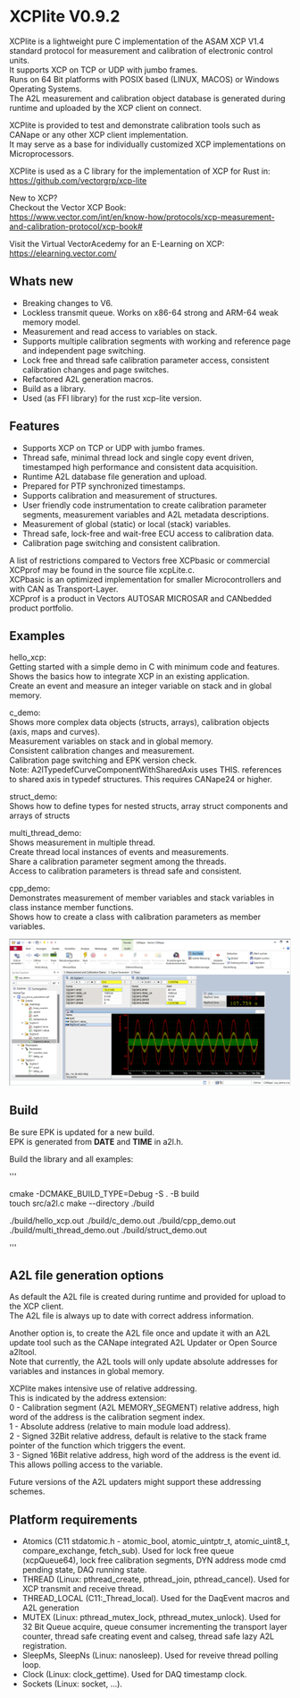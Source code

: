 # XCPlite V0.9.2

XCPlite is a lightweight pure C implementation of the ASAM XCP V1.4 standard protocol for measurement and calibration of electronic control units.  
It supports XCP on TCP or UDP with jumbo frames.  
Runs on 64 Bit platforms with POSIX based (LINUX, MACOS) or Windows Operating Systems.  
The A2L measurement and calibration object database is generated during runtime and uploaded by the XCP client on connect.  

XCPlite is provided to test and demonstrate calibration tools such as CANape or any other XCP client implementation.  
It may serve as a base for individually customized XCP implementations on Microprocessors.  

XCPlite is used as a C library for the implementation of XCP for Rust in:  
<https://github.com/vectorgrp/xcp-lite>  

New to XCP?  
Checkout the Vector XCP Book:  
<https://www.vector.com/int/en/know-how/protocols/xcp-measurement-and-calibration-protocol/xcp-book#>  

Visit the Virtual VectorAcedemy for an E-Learning on XCP:  
<https://elearning.vector.com/>  

## Whats new

- Breaking changes to V6.  
- Lockless transmit queue. Works on x86-64 strong and ARM-64 weak memory model.  
- Measurement and read access to variables on stack.  
- Supports multiple calibration segments with working and reference page and independent page switching.  
- Lock free and thread safe calibration parameter access, consistent calibration changes and page switches.  
- Refactored A2L generation macros.  
- Build as a library.  
- Used (as FFI library) for the rust xcp-lite version.  

## Features

- Supports XCP on TCP or UDP with jumbo frames.  
- Thread safe, minimal thread lock and single copy event driven, timestamped high performance and consistent data acquisition.  
- Runtime A2L database file generation and upload.  
- Prepared for PTP synchronized timestamps.  
- Supports calibration and measurement of structures.  
- User friendly code instrumentation to create calibration parameter segments, measurement variables and A2L metadata descriptions.  
- Measurement of global (static) or local (stack) variables.  
- Thread safe, lock-free and wait-free ECU access to calibration data.  
- Calibration page switching and consistent calibration.  

A list of restrictions compared to Vectors free XCPbasic or commercial XCPprof may be found in the source file xcpLite.c.  
XCPbasic is an optimized implementation for smaller Microcontrollers and with CAN as Transport-Layer.  
XCPprof is a product in Vectors AUTOSAR MICROSAR and CANbedded product portfolio.  

## Examples  

hello_xcp:  
  Getting started with a simple demo in C with minimum code and features.  
  Shows the basics how to integrate XCP in an existing application.  
  Create an event and measure an integer variable on stack and in global memory.  

c_demo:  
  Shows more complex data objects (structs, arrays), calibration objects (axis, maps and curves).  
  Measurement variables on stack and in global memory.  
  Consistent calibration changes and measurement.  
  Calibration page switching and EPK version check.  
  Note: A2lTypedefCurveComponentWithSharedAxis uses THIS. references to shared axis in typedef structures. This requires CANape24 or higher.  

struct_demo:  
  Shows how to define types for nested structs, array struct components and arrays of structs

multi_thread_demo:  
  Shows measurement in multiple thread.  
  Create thread local instances of events and measurements.  
  Share a calibration parameter segment among the threads.  
  Access to calibration parameters is thread safe and consistent.  

cpp_demo:  
  Demonstrates measurement of member variables and stack variables in class instance member functions.  
  Shows how to create a class with calibration parameters as member variables.  

![CANape Sreenshot](examples/cpp_demo/cpp_demo.png)

## Build

Be sure EPK is updated for a new build.  
EPK is generated from __DATE__ and __TIME__ in a2l.h.  

Build the library and all examples:  

'''

cmake -DCMAKE_BUILD_TYPE=Debug -S . -B build  
touch src/a2l.c
make --directory ./build

./build/hello_xcp.out
./build/c_demo.out
./build/cpp_demo.out
./build/multi_thread_demo.out
./build/struct_demo.out

'''

## A2L file generation options

As default the A2L file is created during runtime and provided for upload to the XCP client.  
The A2L file is always up to date with correct address information.  
  
Another option is, to create the A2L file once and update it with an A2L update tool such as the CANape integrated A2L Updater or Open Source a2ltool.  
Note that currently, the A2L tools will only update absolute addresses for variables and instances in global memory.  

XCPlite makes intensive use of relative addressing.  
This is indicated by the address extension:  
0 - Calibration segment (A2L MEMORY_SEGMENT) relative address, high word of the address is the calibration segment index.  
1 - Absolute address (relative to main module load address).  
2 - Signed 32Bit relative address, default is relative to the stack frame pointer of the function which triggers the event.  
3 - Signed 16Bit relative address, high word of the address is the event id. This allows polling access to the variable.  

Future versions of the A2L updaters might support these addressing schemes.  

## Platform requirements

- Atomics (C11 stdatomic.h - atomic_bool, atomic_uintptr_t, atomic_uint8_t, compare_exchange, fetch_sub).
Used for lock free queue (xcpQueue64), lock free calibration segments, DYN address mode cmd pending state, DAQ running state.
- THREAD (Linux: pthread_create, pthread_join, pthread_cancel).
Used for XCP transmit and receive thread.
- THREAD_LOCAL (C11:_Thread_local).
Used for the DaqEvent macros and A2L generation
- MUTEX (Linux: pthread_mutex_lock, pthread_mutex_unlock).
Used for 32 Bit Queue acquire, queue consumer incrementing the transport layer counter, thread safe creating event and calseg, thread safe lazy A2L registration.
- SleepMs, SleepNs (Linux: nanosleep).
Used for reveive thread polling loop.
- Clock (Linux: clock_gettime).
Used for DAQ timestamp clock.
- Sockets (Linux: socket, ...).
